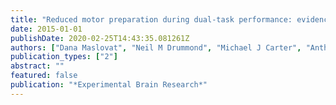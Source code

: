 ```yaml
---
title: "Reduced motor preparation during dual-task performance: evidence from startle"
date: 2015-01-01
publishDate: 2020-02-25T14:43:35.081261Z
authors: ["Dana Maslovat", "Neil M Drummond", "Michael J Carter", "Anthony N Carlsen"]
publication_types: ["2"]
abstract: ""
featured: false
publication: "*Experimental Brain Research*"
---
```


